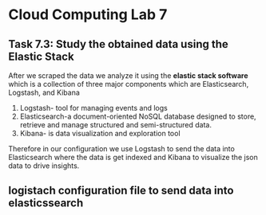 # Cloud Computing Lab 7

## Task 7.3: Study the obtained data using the Elastic Stack

After we scraped the data we analyze it using the **elastic stack software** which is a collection of three major components  which are Elasticsearch, Logstash, and Kibana<br/>
1. Logstash-  tool for managing events and logs
2. Elasticsearch-a document-oriented NoSQL database designed to store, retrieve and manage structured and semi-structured data.
3. Kibana- is data visualization and exploration tool 

Therefore in our configuration we use Logstash to send the data into Elasticsearch where the data is get indexed and Kibana to visualize the json data to drive insights.  
## logistach configuration file to send data into elasticssearch 


